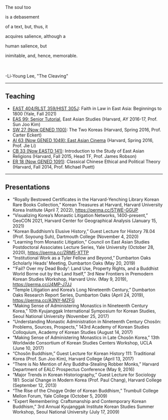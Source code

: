 The soul too

is a debasement

of a text, but, thus, it

acquires salience, although a

human salience, but

inimitable, and, hence, memorable.

<br><br>
-Li-Young Lee, "The Cleaving"

---

## Teaching

- [EAST 404/RLST 359/HIST 305J](https://perma.cc/RR72-9VP9): Faith in Law in East Asia: Beginnings to 1800 (Yale, Fall 2021)
- [EAS 99: Senior Tutorial](https://perma.cc/G685-UNNB), East Asian Studies (Harvard, AY 2016-17, Prof. Sun Joo Kim)
- [SW 27 (Now GENED 1100)](https://perma.cc/DW8E-A92Y): The Two Koreas (Harvard, Spring 2016, Prof. Carter Eckert)
- [AI 63 (Now GENED 1049): East Asian Cinema](https://perma.cc/JJ55-B2UL) (Harvard, Spring 2016, Prof. Jie Li)
- [CB 33 (Now EASTD 141)](https://perma.cc/H5H5-TTL5): Introduction to the Study of East Asian Religions (Harvard, Fall 2015, Head TF, Prof. James Robson)
- [ER 18 (Now GENED 1091)](https://perma.cc/HP4C-JL42): Classical Chinese Ethical and Political Theory (Harvard, Fall 2014, Prof. Michael Puett)

---

## Presentations

- “Royally Bestowed Certificates in the Harvard-Yenching Library Korean Rare Books Collection,” Korean Treasures at Harvard, Harvard University Korea Institute (April 7, 2022), <https://perma.cc/5TWE-GGUP>
- “Visualizing Korea’s Monastic Litigation Networks, 1400-present,” GeoCON 2021, Harvard Center for Geographical Analysis (January 15, 2021)
- “Korean Buddhism’s Elusive History,” Guest Lecture for History 78.04 (Prof. Soyoung Suh), Dartmouth College (November 4, 2020)
- “Learning from Monastic Litigation,” Council on East Asian Studies Postdoctoral Associates Lecture Series, Yale University (October 28, 2020), <https://perma.cc/ZRM5-XTTP>
- “Institutional Work as a Tyler Fellow and Beyond,” Dumbarton Oaks Scholarly Heads’ Meeting, Dumbarton Oaks (May 20, 2019)
- “‘Fail? Over my Dead Body’: Land Use, Property Rights, and a Buddhist World Borne out by the Land Itself,” 3rd New Frontiers in Premodern Korean Studies Workshop, Harvard Univ. (May 9, 2019), <https://perma.cc/J4MP-J7JJ>
- “Temple Litigation and Korea’s Long Nineteenth Century,” Dumbarton Oaks Research Report Series, Dumbarton Oaks (April 24, 2019), <https://perma.cc/A3NY-MZFG>
- “Making Sense of Administering Monastics in Nineteenth Century Korea,” 10th Kyujanggak International Symposium for Korean Studies, Seoul National University (November 25, 2017)
- “Understanding Monastic Administration in Nineteenth Century Chosŏn: Problems, Sources, Prospects,” 143rd Academy of Korean Studies Colloquium, Academy of Korean Studies (August 14, 2017)
- “Making Sense of Administering Monastics in Late Chosŏn Korea,” 13th Worldwide Consortium of Korean Studies Centers Workshop, UCLA (June 10, 2017)
- “Chosŏn Buddhism,” Guest Lecture for Korean History 111: Traditional Korea (Prof. Sun Joo Kim), Harvard College (April 13, 2017)
- “There is No Mention of Any Buddha-Stealing Robber Monks,” Harvard Department of EALC Prospectus Conference (May 9, 2016)
- “Major Trends in Korean Historiography,” Guest Lecture for Sociology 181: Social Change in Modern Korea (Prof. Paul Chang), Harvard College (September 12, 2013)
- “The Rise of the Chogye Order of Korean Buddhism,” Trumbull College Mellon Forum, Yale College (October 5, 2009)
- “Expert Remembering: Craftsmanship and Contemporary Korean Buddhism,” 3rd Annual Kyujanggak Institute Korean Studies Summer Workshop, Seoul National University (July 17, 2009) 
